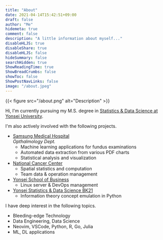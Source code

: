 ```yaml
---
title: "About"
date: 2021-04-14T15:42:51+09:00
draft: false
author: "Me"
hidemeta: true
comment: false
description: "A little information about myself..."
disableHLJS: true 
disableShare: true
disableHLJS: false
hideSummary: false
searchHidden: true
ShowReadingTime: true
ShowBreadCrumbs: false
showToc: false
ShowPostNavLinks: false
image: "/about.jpeg"
---
```


{{< figure src="/about.png" alt="Description" >}}

Hi, I'm currently pursuing my M.S. degree in [Statistics & Data Science at Yonsei University](https://stat.yonsei.ac.kr/stat/students_current.do).

I'm also actively involved with the following projects.

- [Samsung Medical Hospital](http://www.samsunghospital.com)  
  _Opthalmology Dept._
  - Machine learning applications for fundus examinations
  - Automated data extraction from various PDF charts
  - Statistical analysis and visualization
- [National Cancer Center](https://www.ncc.re.kr)
  - Spatial statistics and computation
  - Team data & operation management
- [Yonsei School of Business](https://ysb.yonsei.ac.kr)
  - Linux server & DevOps management
- [Yonsei Statistics & Data Science BK21 ](http://bk21-bigdata.yonsei.ac.kr)
  - Information theory concept emulation in Python

I have deep interest in the following topics.

- Bleeding-edge Technology
- Data Engineering, Data Science
- Neovim, VSCode, Python, R, Go, Julia
- ML, DL applications
